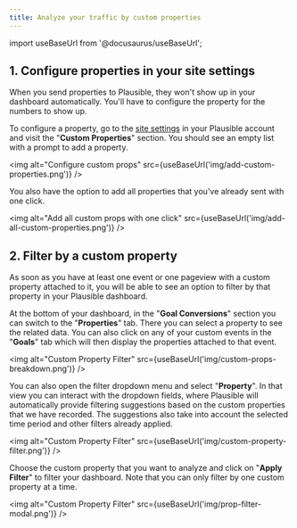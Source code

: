 ```yaml
---
title: Analyze your traffic by custom properties
---
```


import useBaseUrl from '@docusaurus/useBaseUrl';

## 1. Configure properties in your site settings

When you send properties to Plausible, they won't show up in your dashboard automatically. You'll have to configure the property for the numbers to show up.

To configure a property, go to the [site settings](website-settings.md) in your Plausible account and visit the "**Custom Properties**" section. You should see an empty list with a prompt to add a property. 

<img alt="Configure custom props" src={useBaseUrl('img/add-custom-properties.png')} />

You also have the option to add all properties that you've already sent with one click.

<img alt="Add all custom props with one click" src={useBaseUrl('img/add-all-custom-properties.png')} />


## 2. Filter by a custom property

As soon as you have at least one event or one pageview with a custom property attached to it, you will be able to see an option to filter by that property in your Plausible dashboard. 

At the bottom of your dashboard, in the "**Goal Conversions**" section you can switch to the "**Properties**" tab. There you can select a property to see the related data. You can also click on any of your custom events in the  "**Goals**" tab which will then display the properties attached to that event.

<img alt="Custom Property Filter" src={useBaseUrl('img/custom-props-breakdown.png')} />

You can also open the filter dropdown menu and select "**Property**". In that view you can interact with the dropdown fields, where Plausible will automatically provide filtering suggestions based on the custom properties that we have recorded. The suggestions also take into account the selected time period and other filters already applied.

<img alt="Custom Property Filter" src={useBaseUrl('img/custom-property-filter.png')} />

Choose the custom property that you want to analyze and click on "**Apply Filter**" to filter your dashboard. Note that you can only filter by one custom property at a time.

<img alt="Custom Property Filter" src={useBaseUrl('img/prop-filter-modal.png')} />
